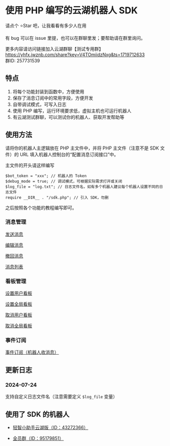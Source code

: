 # 使用 PHP 编写的云湖机器人 SDK

请点个 ⭐Star 吧，让我看看有多少人在用

有 bug 可以在 issue 里提，也可以在群聊里发；要帮助请在群里询问。

更多内容请访问链接加入云湖群聊【测试专用群】  
https://yhfx.jwznb.com/share?key=V4TOmiidzNxg&ts=1719712633  
群ID: 257731539

## 特点

1. 将每个功能封装到函数中，方便使用
2. 保存了消息订阅中的常用字段，方便开发
3. 自带调试模式，可写入日志
4. 使用 PHP 编写，运行环境要求低，虚拟主机也可运行机器人
5. 有云湖测试群聊，可以测试你的机器人、获取开发帮助等

## 使用方法

请将你的机器人主逻辑放在 PHP 主文件中，并将 PHP 主文件（注意不是 SDK 文件）的 URL 填入机器人控制台的“配置消息订阅接口”中。

主文件的开头请这样编写

```
$bot_token = "xxx"; // 机器人的 Token
$debug_mode = true; // 调试模式，可根据实际需求打开或关闭
$log_file = "log.txt"; // 日志文件名，如有多个机器人建议每个机器人设置不同的日志文件
require __DIR__ . "/sdk.php"; // 引入 SDK，勿删
```

之后按照各个功能的教程编写即可。

### 消息管理

[发送消息](https://github.com/jibukeshi/yunhu_bot_php/blob/main/docs/send.md)

[编辑消息](https://github.com/jibukeshi/yunhu_bot_php/blob/main/docs/edit.md)

[撤回消息](https://github.com/jibukeshi/yunhu_bot_php/blob/main/docs/recall.md)

[消息列表](https://github.com/jibukeshi/yunhu_bot_php/blob/main/docs/messages.md)

### 看板管理

[设置用户看板](https://github.com/jibukeshi/yunhu_bot_php/blob/main/docs/set_board.md)

[设置全局看板](https://github.com/jibukeshi/yunhu_bot_php/blob/main/docs/set_board_all.md)

[取消用户看板](https://github.com/jibukeshi/yunhu_bot_php/blob/main/docs/unset_board.md)

[取消全局看板](https://github.com/jibukeshi/yunhu_bot_php/blob/main/docs/unset_board_all.md)

### 事件订阅

[事件订阅（机器人收消息）](https://github.com/jibukeshi/yunhu_bot_php/blob/main/docs/receive.md)

## 更新日志

### 2024-07-24

支持自定义日志文件名（注意需要定义 `$log_file` 变量）

## 使用了 SDK 的机器人

- [轻智小助手云湖版（ID：43272366）](https://yhfx.jwznb.com/share?key=X7ihZbOM9YcK&ts=1712137543)

- [全员群（ID：95179851）](https://github.com/jibukeshi/yunhu_bot_php/blob/main/big/readme.md)